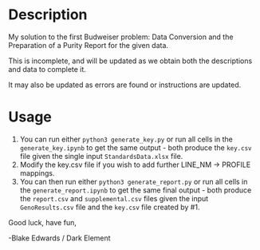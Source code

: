# Description

My solution to the first Budweiser problem: Data Conversion and the Preparation of a Purity Report for the given data. 

This is incomplete, and will be updated as we obtain both the descriptions and data to complete it.

It may also be updated as errors are found or instructions are updated.

# Usage

1. You can run either `python3 generate_key.py` or run all cells in the `generate_key.ipynb` to get the same output - both produce the `key.csv` file given the single input `StandardsData.xlsx` file.
2. Modify the key.csv file if you wish to add further LINE_NM -> PROFILE mappings.
3. You can then run either `python3 generate_report.py` or run all cells in the `generate_report.ipynb` to get the same final output - both produce the `report.csv` and `supplemental.csv` files given the input `GenoResults.csv` file and the `key.csv` file created by #1.

Good luck, have fun,

-Blake Edwards / Dark Element
